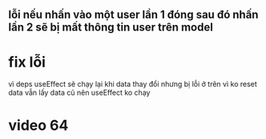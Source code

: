 ## lỗi nếu nhấn vào một user lần 1 đóng sau đó nhấn lần 2 sẽ bị mất thông tin user trên model

# fix lỗi

vì deps useEffect sẽ chạy lại khi data thay đổi nhưng bị lỗi ở trên vì ko reset data vẫn lấy data cũ nên useEffect ko chạy

# video 64
